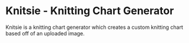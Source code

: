 Knitsie - Knitting Chart Generator
==================================

Knitsie is a knitting chart generator which creates a custom knitting chart based off of an uploaded image.
